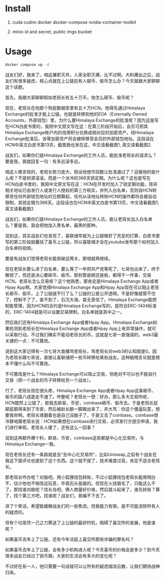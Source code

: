 # Install

1. cuda cudnn docker docker-compose nvidia-container-toolkit 

2. minio id and secret, public imgs bucket

# Usage

```bash
docker compose up -d
```

战友们好，我来了。咱这兼职灭共，人家全职灭爆，比不过啊。大料爆出之后，战友们有很多疑虑，核心点就在上公链后有人砸币、偷币怎么办？今天就跟大家聊聊这个话题。

首先，我跟大家聊聊假如老班长有五十万币，他怎么砸币、偷币呢？

现在，老班长在他那个狗屁数据库里有五十万HCN。他得先通过Himalaya Exchange的批准才能上公链，也就是转移到他的EOA（Externally Owned Accounts，外部钱包）里，为什么要Himalaya Exchange的批准呢？因为这是写在HCN白皮书里的，我把中文原文写在这：在第三阶段开始后，会员可把其Himalaya Exchange帐户内的信用积分兑换成相对应的加密资产。经Himalaya Exchange批准后，该等加密资产将会被转移至会员的外部钱包地址。这段话在HCN中英文白皮书第13页，截图我也发在这，中文请看截图1, 英文请看截图2.

战友们，如果你们是Himalaya Exchange的工作人员，能批准老班长的请求么？要是我，我就回复一句：有多远滚多远。

咱这人微言轻的，老班长势力庞大，假设他想尽招数让批准通过了？迎接他的是什么呢？不是财源滚滚。而是一个冰冷的366天锁定期。为什么呢？这也是写在HCN白皮书里的，我把中文原文写在这：HCN在开发时加入了锁定期功能，除非相关地址已由发行人或发行人授权的第三方核实，并列入白名单，否则自HCN转移至任何外部钱包地址的日期算起，任何从该地址转账HCN的操作都将会被自动限制，其锁定期为366天。这段话也在HCN中英文白皮书第13页，中文请看截图1, 英文请看截图2.

战友们，如果你们是Himalaya Exchange的工作人员，能让老班长加入白名单么？要是我，我会把他加入黑名单，最黑的那种。

说到这，其实战友们也发现了，喜联储早就为上公链做好了充足的打算，白皮书里写的第三阶段就囊括了喜币上公链，所以喜联储才会在youtube发布那个如何加入白名单的视频。

要是有战友们觉得老班长能突破这两关，那咱就再继续。

现在老班长要么进了白名单，要么等了一年把共产党等死了，七哥也出来了，终于解锁了，但还是决心要砸币、偷币。那别管是砸还是偷，都得干一件事，交易HCN。老班长怎么交易呢？这个他熟悉，那肯定是Himalaya Exchange App或者Hpay App啊。大家觉得Himalaya Exchange App和Hpay App现在可以阻止老班长砸币、偷币，上了公链就不行了么？公链的公是公开透明，不是好像就管不住了，控制不了了，查不到了，石沉大海，杳无音信了。Himalaya Exchange能控制能管理，因为HCN的合约是Himalaya Exchange写的，是符合ERC-1404标准的，ERC-1404就是可以设置交易限制，白名单就是其中之一。

然后我们还有Himalaya Exchange App或者Hpay App。Himalaya Exchange如果检测到老班长在Himalaya Exchange App或者Hpay App上有异常操作，就可以采取行动。不过我们确实不能动老班长的币，这就是七哥一直强调的，web3最关键的一点：不可篡改。

说到这大家记得有一次七哥大直播骂老班长，骂老班长对web3的认知就是0。因为老班长跟七哥说，直接让喜联储把一些币转移给某些战友。这种脑残言论就是根本不懂什么叫不可篡改。

不可篡改是什么？Himalaya Exchange可以阻止交易，但绝对不可以也不能自行交易（把一个战友的币子转移给另一个战友）。

行了，老班长现在很头疼，Himalaya Exchange App或者Hpay App这条砸币、偷币的路八成是走不通了。咋整呢？老班长一想：好办，那么多大交易所呢，HCN既然上公链了，那我去欧易，币安，coinbase砸币、偷币去。于是老班长屁颠屁颠得来到了币安，然后被赵长鹏一脚踢出来了，并大骂：你这个傻逼玩意，想要我命啊。老班长琢磨着也是自己没脑子了，于是又去了coinbase。coinbase很冷静地跟老班长说：HCN如果想在coinbase进行交易，必须发行方提交申请，我们进行审核。老班长人傻了，还有这么一回事？

说到这再额外爆个料，欧易，币安，coinbase这些都是中心化交易所，与Himalaya Exchange一致。

现在老班长还有一条路就是去“去中心化交易所“，比如Uniswap,之前有个战友在我这下面评论也提到了这个东西。这个就不提了，技术难度过高，肯定不适合老班长。

那老班长咋办呢？对敲吧。用小狐狸钱包转账，不过小狐狸钱包老班长能用明白不，估计他也不相信这玩意，毕竟石头是画的。但现在火烧眉毛了，只能这么干了。那找谁对敲呢？找长岛吧。俩人商量好价格，然后就斗起来了，谁先转账？算了，找个第三方吧，找谁呢？战友们，我编不下去了。

讲了个笑话，希望能缓解战友们的一些焦虑。但我能力有限，是不可能消除所有人的疑虑的。

但有个垃圾凭一己之力葬送了上公链的最好时机，阻碍了喜交所的发展，他是谁呢？

如果喜币去年上了公链，还有今年法庭上喜交所那些诈骗的罪名吗？

如果喜币去年上了公链，会有多少机构进入呢？今天喜币的价格会是多少？到今天很多战友已经过了锁币期，大家的生活会有多大的变化呢？

不过好在有一人，他只需要一句话就可以让所有的疑虑烟消云散，让我们期待战神归来。